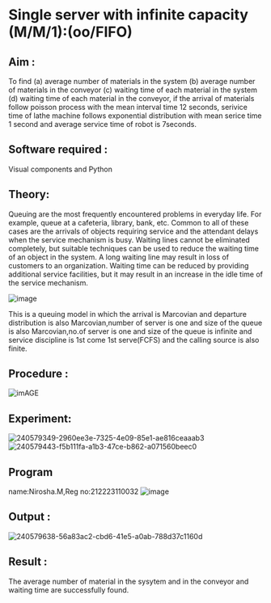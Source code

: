 # Single server with infinite capacity (M/M/1):(oo/FIFO)
## Aim :
To find (a) average number of materials in the system (b) average number of materials in the conveyor (c) waiting time of each material in the system (d) waiting time of each material in the conveyor, if the arrival  of materials follow poisson process with the mean interval time 12 seconds, serivice time of lathe machine follows exponential distribution with mean serice time 1 second and average service time of robot is 7seconds.

## Software required :
Visual components and Python

## Theory:
Queuing are the most frequently encountered problems in everyday life. For example, queue at a cafeteria, library, bank, etc. Common to all of these cases are the arrivals of objects requiring service and the attendant delays when the service mechanism is busy. Waiting lines cannot be eliminated completely, but suitable techniques can be used to reduce the waiting time of an object in the system. A long waiting line may result in loss of customers to an organization. Waiting time can be reduced by providing additional service facilities, but it may result in an increase in the idle time of the service mechanism.

![image](1.png)

This is a queuing model in which the arrival is Marcovian and departure distribution is also Marcovian,number of server is one and size of the queue is also Marcovian,no.of server is one and size of the queue is infinite and service discipline is 1st come 1st serve(FCFS) and the calling source is also finite.

## Procedure :

![imAGE](2.png)



## Experiment:
![240579349-2960ee3e-7325-4e09-85e1-ae816ceaaab3](https://github.com/niroshamuthukumar/Single-server-infinite-capacity---Markov-Model/assets/151830921/a72a214c-c8d3-498a-abb7-e9e06a083229)
![240579443-f5b111fa-a1b3-47ce-b862-a071560beec0](https://github.com/niroshamuthukumar/Single-server-infinite-capacity---Markov-Model/assets/151830921/39769390-3a62-429b-a00d-9a3304400779)


 
## Program
name:Nirosha.M,Reg no:212223110032
![image](https://github.com/ramjan1729/Single-server-infinite-capacity---Markov-Model/assets/103921593/5f1fd58d-5929-4c51-89ea-4cef009e5bad)

## Output :
![240579638-56a83ac2-cbd6-41e5-a0ab-788d37c1160d](https://github.com/niroshamuthukumar/Single-server-infinite-capacity---Markov-Model/assets/151830921/3134b95e-a8b4-4f55-ae5e-dad730577ce2)

## Result :
The average number of material in the sysytem and in the conveyor and waiting time are successfully found.
